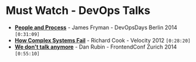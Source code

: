 # Must Watch - DevOps Talks

* [**People and Process**](https://vimeo.com/album/3093746/video/110484640) - James Fryman - DevOpsDays Berlin 2014 `[0:31:09]`
* [**How Complex Systems Fail**](https://www.youtube.com/watch?v=2S0k12uZR14) - Richard Cook - Velocity 2012 `[0:28:20]`
* [**We don't talk anymore**](https://www.youtube.com/watch?v=5rtH1OkX_JU) - Dan Rubin - FrontendConf Zurich 2014  `[0:55:10]`
